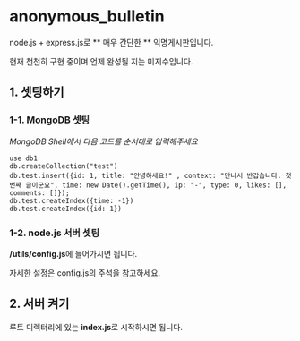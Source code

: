 # anonymous_bulletin
node.js + express.js로 ** 매우 간단한 ** 익명게시판입니다.

현재 천천히 구현 중이며 언제 완성될 지는 미지수입니다.

## 1. 셋팅하기
### 1-1. MongoDB 셋팅
*MongoDB Shell에서 다음 코드를 순서대로 입력해주세요*

```
use db1
db.createCollection("test")
db.test.insert({id: 1, title: "안녕하세요!" , context: "만나서 반갑습니다. 첫 번째 글이군요", time: new Date().getTime(), ip: "-", type: 0, likes: [], comments: []});
db.test.createIndex({time: -1})
db.test.createIndex({id: 1})
```

### 1-2. node.js 서버 셋팅

**/utils/config.js**에 들어가시면 됩니다.

자세한 설정은 config.js의 주석을 참고하세요.

## 2. 서버 켜기
루트 디렉터리에 있는 **index.js**로 시작하시면 됩니다.
